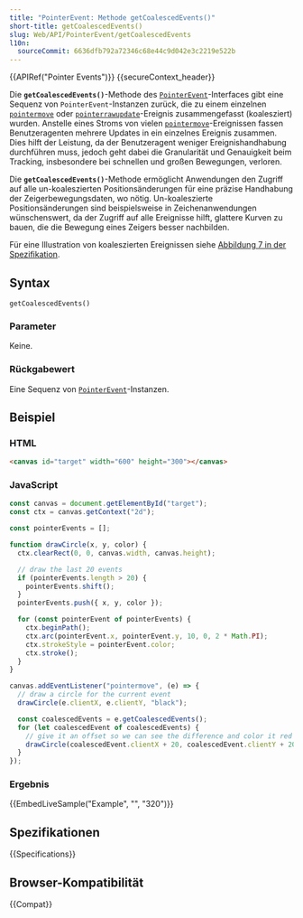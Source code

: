 ```yaml
---
title: "PointerEvent: Methode getCoalescedEvents()"
short-title: getCoalescedEvents()
slug: Web/API/PointerEvent/getCoalescedEvents
l10n:
  sourceCommit: 6636dfb792a72346c68e44c9d042e3c2219e522b
---
```


{{APIRef("Pointer Events")}} {{secureContext_header}}

Die **`getCoalescedEvents()`**-Methode des [`PointerEvent`](/de/docs/Web/API/PointerEvent)-Interfaces gibt eine Sequenz von `PointerEvent`-Instanzen zurück, die zu einem einzelnen [`pointermove`](/de/docs/Web/API/Element/pointermove_event) oder [`pointerrawupdate`](/de/docs/Web/API/Element/pointerrawupdate_event)-Ereignis zusammengefasst (koalesziert) wurden. Anstelle eines Stroms von vielen [`pointermove`](/de/docs/Web/API/Element/pointermove_event)-Ereignissen fassen Benutzeragenten mehrere Updates in ein einzelnes Ereignis zusammen. Dies hilft der Leistung, da der Benutzeragent weniger Ereignishandhabung durchführen muss, jedoch geht dabei die Granularität und Genauigkeit beim Tracking, insbesondere bei schnellen und großen Bewegungen, verloren.

Die **`getCoalescedEvents()`**-Methode ermöglicht Anwendungen den Zugriff auf alle un-koaleszierten Positionsänderungen für eine präzise Handhabung der Zeigerbewegungsdaten, wo nötig. Un-koaleszierte Positionsänderungen sind beispielsweise in Zeichenanwendungen wünschenswert, da der Zugriff auf alle Ereignisse hilft, glattere Kurven zu bauen, die die Bewegung eines Zeigers besser nachbilden.

Für eine Illustration von koaleszierten Ereignissen siehe [Abbildung 7 in der Spezifikation](https://w3c.github.io/pointerevents/#figure_coalesced).

## Syntax

```js-nolint
getCoalescedEvents()
```

### Parameter

Keine.

### Rückgabewert

Eine Sequenz von [`PointerEvent`](/de/docs/Web/API/PointerEvent)-Instanzen.

## Beispiel

### HTML

```html
<canvas id="target" width="600" height="300"></canvas>
```

### JavaScript

```js
const canvas = document.getElementById("target");
const ctx = canvas.getContext("2d");

const pointerEvents = [];

function drawCircle(x, y, color) {
  ctx.clearRect(0, 0, canvas.width, canvas.height);

  // draw the last 20 events
  if (pointerEvents.length > 20) {
    pointerEvents.shift();
  }
  pointerEvents.push({ x, y, color });

  for (const pointerEvent of pointerEvents) {
    ctx.beginPath();
    ctx.arc(pointerEvent.x, pointerEvent.y, 10, 0, 2 * Math.PI);
    ctx.strokeStyle = pointerEvent.color;
    ctx.stroke();
  }
}

canvas.addEventListener("pointermove", (e) => {
  // draw a circle for the current event
  drawCircle(e.clientX, e.clientY, "black");

  const coalescedEvents = e.getCoalescedEvents();
  for (let coalescedEvent of coalescedEvents) {
    // give it an offset so we can see the difference and color it red
    drawCircle(coalescedEvent.clientX + 20, coalescedEvent.clientY + 20, "red");
  }
});
```

### Ergebnis

{{EmbedLiveSample("Example", "", "320")}}

## Spezifikationen

{{Specifications}}

## Browser-Kompatibilität

{{Compat}}
